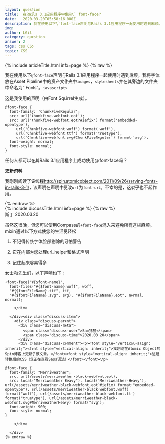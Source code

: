 ```yaml
---
layout: question
title:  在Rails 3.1应用程序中使用\` font-face？
date:   2020-03-20T05:58:16.000Z
description: 我在使用以下\`font-face声明与Rails 3.1应用程序一起使用时遇到麻烦。我将字体放在Asset Pipeline中的资产文件夹中images，...
img: 
author: LGil
category: question
answer: 2
tags: css CSS
topic: CSS
---
```

<div class="article-root">
  <div class="article">
    {% include articleTitle.html info=page %}
    {% raw %}
    <div class="article-content"><p><font style="vertical-align: inherit;"><font style="vertical-align: inherit;">我在使用以下</font></font><code>@font-face</code><font style="vertical-align: inherit;"><font style="vertical-align: inherit;">声明与Rails 3.1应用程序一起</font><font style="vertical-align: inherit;">使用时遇到麻烦</font><font style="vertical-align: inherit;">。</font><font style="vertical-align: inherit;">我将字体放在Asset Pipeline中的资产文件夹中</font></font><code>images</code><font style="vertical-align: inherit;"><font style="vertical-align: inherit;">，</font></font><code>stylesheets</code><font style="vertical-align: inherit;"><font style="vertical-align: inherit;">并</font><font style="vertical-align: inherit;">在其旁边的文件夹中命名为“ Fonts”。</font></font><code>javascripts</code></p>

<p><font style="vertical-align: inherit;"><font style="vertical-align: inherit;">这是我使用的声明（由Font Squirrel生成）。</font></font></p>

<pre><code>@font-face {<font></font>
  font-family: 'ChunkFiveRegular';<font></font>
  src: url('Chunkfive-webfont.eot');<font></font>
  src: url('Chunkfive-webfont.eot?#iefix') format('embedded-opentype'),<font></font>
     url('Chunkfive-webfont.woff') format('woff'),<font></font>
     url('Chunkfive-webfont.ttf') format('truetype'),<font></font>
     url('Chunkfive-webfont.svg#ChunkFiveRegular') format('svg');<font></font>
  font-weight: normal;<font></font>
  font-style: normal;<font></font>
}<font></font>
</code></pre>

<p><font style="vertical-align: inherit;"><font style="vertical-align: inherit;">任何人都可以在其Rails 3.1应用程序上成功使用@ font-face吗？</font></font></p>

<p><strong><font style="vertical-align: inherit;"><font style="vertical-align: inherit;">更新资料</font></font></strong></p>

<p><font style="vertical-align: inherit;"><font style="vertical-align: inherit;">我刚刚阅读了该线程</font></font><a href="http://spin.atomicobject.com/2011/09/26/serving-fonts-in-rails-3-1/"><font style="vertical-align: inherit;"><font style="vertical-align: inherit;">http://spin.atomicobject.com/2011/09/26/serving-fonts-in-rails-3-1/</font></font></a><font style="vertical-align: inherit;"><font style="vertical-align: inherit;">，</font><font style="vertical-align: inherit;">该声明在声明中</font><font style="vertical-align: inherit;">更改</font></font><code>url</code><font style="vertical-align: inherit;"><font style="vertical-align: inherit;">为</font></font><code>font-url</code><font style="vertical-align: inherit;"><font style="vertical-align: inherit;">。</font><font style="vertical-align: inherit;">不幸的是，这似乎也不起作用。</font></font></p></div>
    {% endraw %}
  </div>

  <div class="discuss-wrapper">
    {% include discussTitle.html info=page %}
    {% raw %}
    <div class="discuss-item">
        <div class="discuss-parent">
          <div class="discuss-meta">
            <span class="discuss-user">斯丁</span>
            <span class="discuss-time">2020.03.20</span>
          </div>
          <div class="discuss-comment"><p><font style="vertical-align: inherit;"><font style="vertical-align: inherit;">虽然这很晚，但您可以使用Compass的</font></font><code>+font-face</code><font style="vertical-align: inherit;"><font style="vertical-align: inherit;">混入来避免所有这些麻烦。</font><font style="vertical-align: inherit;">mixin通过以下方式使您的生活更轻松</font></font></p>

<ol>
<li><p><font style="vertical-align: inherit;"><font style="vertical-align: inherit;">不记得传统字体脸部剔除的可怕警告 </font></font></p></li>
<li><p><font style="vertical-align: inherit;"><font style="vertical-align: inherit;">它在内部为您处理url_helper和格式声明 </font></font></p></li>
<li><p><font style="vertical-align: inherit;"><font style="vertical-align: inherit;">记住起来容易得多 </font></font></p></li>
</ol>

<p><font style="vertical-align: inherit;"><font style="vertical-align: inherit;">女士和先生们，以下声明如下： </font></font></p>

    

<pre><code>+font-face("#{$font-name}",<font></font>
  font-files("#{$font-name}.woff", woff, <font></font>
  "#{$fontFileName}.ttf", ttf, <font></font>
  "#{$fontFileName}.svg", svg), "#{$fontFileName}.eot", normal, normal);<font></font>
</code></pre></div>
        </div>
        
      </div><div class="discuss-item">
        <div class="discuss-parent">
          <div class="discuss-meta">
            <span class="discuss-user">Sam猪猪</span>
            <span class="discuss-time">2020.03.20</span>
          </div>
          <div class="discuss-comment"><p><font style="vertical-align: inherit;"><font style="vertical-align: inherit;">我刚刚在Atomic Object的Spin博客上更新了该文章。</font><font style="vertical-align: inherit;">这是转换后的CSS（您正在查看Sass语法）</font></font></p>

<pre><code>@font-face {<font></font>
  font-family: "Merriweather";<font></font>
  src: url(/assets/merriweather-black-webfont.eot);<font></font>
  src: local("Merriweather Heavy"), local("Merriweather-Heavy"), url(/assets/merriweather-black-webfont.eot?#iefix) format("embedded-opentype"), url(/assets/merriweather-black-webfont.woff) format("woff"), url(/assets/merriweather-black-webfont.ttf) format("truetype"), url(/assets/merriweather-black-webfont.svg#MerriweatherHeavy) format("svg");<font></font>
  font-weight: 900;<font></font>
  font-style: normal;<font></font>
}<font></font>
</code></pre></div>
        </div>
        
      </div>
    {% endraw %}
  </div>
<div>
